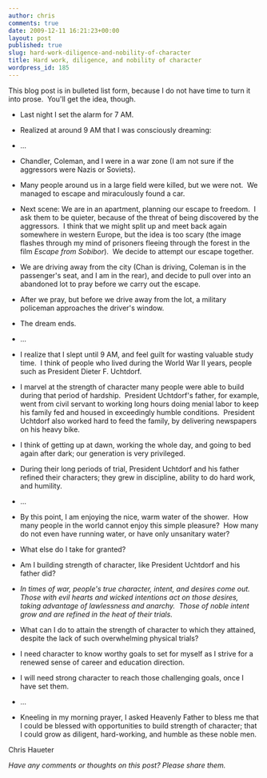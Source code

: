 ```yaml
---
author: chris
comments: true
date: 2009-12-11 16:21:23+00:00
layout: post
published: true
slug: hard-work-diligence-and-nobility-of-character
title: Hard work, diligence, and nobility of character
wordpress_id: 185
---
```


This blog post is in bulleted list form, because I do not have time to turn it into prose.  You'll get the idea, though.



	
  * Last night I set the alarm for 7 AM.

	
  * Realized at around 9 AM that I was consciously dreaming:

	
  * ...

	
  * Chandler, Coleman, and I were in a war zone (I am not sure if the aggressors were Nazis or Soviets).

	
  * Many people around us in a large field were killed, but we were not.  We managed to escape and miraculously found a car.

	
  * Next scene: We are in an apartment, planning our escape to freedom.  I ask them to be quieter, because of the threat of being discovered by the aggressors.  I think that we might split up and meet back again somewhere in western Europe, but the idea is too scary (the image flashes through my mind of prisoners fleeing through the forest in the film _Escape from Sobibor_).  We decide to attempt our escape together.

	
  * We are driving away from the city (Chan is driving, Coleman is in the passenger's seat, and I am in the rear), and decide to pull over into an abandoned lot to pray before we carry out the escape.

	
  * After we pray, but before we drive away from the lot, a military policeman approaches the driver's window.

	
  * The dream ends.

	
  * ...

	
  * I realize that I slept until 9 AM, and feel guilt for wasting valuable study time.  I think of people who lived during the World War II years, people such as President Dieter F. Uchtdorf.

	
  * I marvel at the strength of character many people were able to build during that period of hardship.  President Uchtdorf's father, for example, went from civil servant to working long hours doing menial labor to keep his family fed and housed in exceedingly humble conditions.  President Uchtdorf also worked hard to feed the family, by delivering newspapers on his heavy bike.

	
  * I think of getting up at dawn, working the whole day, and going to bed again after dark; our generation is very privileged.

	
  * During their long periods of trial, President Uchtdorf and his father refined their characters; they grew in discipline, ability to do hard work, and humility.

	
  * ...

	
  * By this point, I am enjoying the nice, warm water of the shower.  How many people in the world cannot enjoy this simple pleasure?  How many do not even have running water, or have only unsanitary water?

	
  * What else do I take for granted?

	
  * Am I building strength of character, like President Uchtdorf and his father did?

	
  * _In times of war, people's true character, intent, and desires come out.  Those with evil hearts and wicked intentions act on those desires, taking advantage of lawlessness and anarchy.  Those of noble intent grow and are refined in the heat of their trials._

	
  * What can I do to attain the strength of character to which they attained, despite the lack of such overwhelming physical trials?

	
  * I need character to know worthy goals to set for myself as I strive for a renewed sense of career and education direction.

	
  * I will need strong character to reach those challenging goals, once I have set them.

	
  * ...

	
  * Kneeling in my morning prayer, I asked Heavenly Father to bless me that I could be blessed with opportunities to build strength of character; that I could grow as diligent, hard-working, and humble as these noble men.


Chris Haueter

_Have any comments or thoughts on this post? Please share them._
